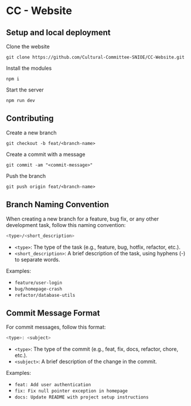 # CC - Website

## Setup and local deployment
Clone the website
```
git clone https://github.com/Cultural-Committee-SNIOE/CC-Website.git
```
Install the modules
```
npm i
```
Start the server
```
npm run dev
```

## Contributing
Create a new branch
```
git checkout -b feat/<branch-name>
```
Create a commit with a message
```
git commit -am "<commit-message>"
```
Push the branch
```
git push origin feat/<branch-name>
```

## Branch Naming Convention

When creating a new branch for a feature, bug fix, or any other development task, follow this naming convention:

```bash
<type>/<short_description>
```

- `<type>`: The type of the task (e.g., feature, bug, hotfix, refactor, etc.).
- `<short_description>`: A brief description of the task, using hyphens (-) to separate words.

Examples:
- `feature/user-login`
- `bug/homepage-crash`
- `refactor/database-utils`

## Commit Message Format

For commit messages, follow this format:

```bash
<type>: <subject>
```

- `<type>`: The type of the commit (e.g., feat, fix, docs, refactor, chore, etc.).
- `<subject>`: A brief description of the change in the commit.

Examples:
- `feat: Add user authentication`
- `fix: Fix null pointer exception in homepage`
- `docs: Update README with project setup instructions`










